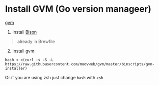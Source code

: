 # Install GVM (Go version manageer)
[gvm](https://github.com/moovweb/gvm)
1. Install [Bison](https://www.gnu.org/software/bison/)
> already in Brewfile
2. Install gvm
```
bash < <(curl -s -S -L https://raw.githubusercontent.com/moovweb/gvm/master/binscripts/gvm-installer)
```
Or if you are using zsh just change `bash` with `zsh`
